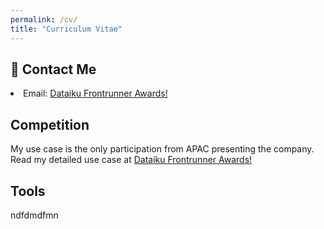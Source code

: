 ```yaml
---
permalink: /cv/
title: "Curriculum Vitae"
---
```

<!-- <p> <img src="https://sulaihasubi.github.io/assets/images/dp-600x600.png" width="250" class="align-center"> </p> -->

📧 Contact Me
---
 <li> Email:  <a href="ssulaihasubi@gmail.com">Dataiku Frontrunner Awards!</a> </li>



Competition
---
My use case is the only participation from APAC presenting the company.
Read my detailed use case at <a href="https://community.dataiku.com/t5/Dataiku-Frontrunner-Awards/RiseHill-Data-Analysis-Using-AI-to-combat-the-Rise-in-Corporate/ta-p/18184">Dataiku Frontrunner Awards!</a>



Tools
---

ndfdmdfmn